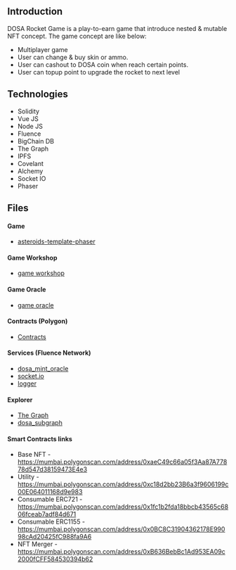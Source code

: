 Introduction
------------

DOSA Rocket Game is a play-to-earn game that introduce nested & mutable NFT concept. The game concept are like below:

- Multiplayer game
- User can change & buy skin or ammo.
- User can cashout to DOSA coin when reach certain points.
- User can topup point to upgrade the rocket to next level

Technologies
------------
- Solidity
- Vue JS
- Node JS
- Fluence
- BigChain DB
- The Graph
- IPFS
- Covelant
- Alchemy
- Socket IO
- Phaser

Files
-----

#### Game
- [asteroids-template-phaser](https://github.com/iqbalbaharum/dosa_project/tree/master/game_client_asteroid)

#### Game Workshop
- [game workshop](https://github.com/iqbalbaharum/dosa_project/tree/master/dosa_workshop)

#### Game Oracle
- [game oracle](https://github.com/iqbalbaharum/dosa_project/tree/master/dosa_game_oracle)

#### Contracts (Polygon)
- [Contracts](https://github.com/iqbalbaharum/dosa_project/tree/master/contracts)


#### Services (Fluence Network)
- [dosa_mint_oracle](https://github.com/iqbalbaharum/dosa_project/tree/master/dosa_mint_oracle)
- [socket.io](https://github.com/iqbalbaharum/dosa_project/tree/master/dosa_fluence_socket_io)
- [logger](https://github.com/iqbalbaharum/dosa_project/tree/master/dosa_log)

#### Explorer
- [The Graph](https://thegraph.com/hosted-service/subgraph/saifiikmal/dosasubgraph)
- [dosa_subgraph](https://github.com/iqbalbaharum/dosa_project/tree/master/dosa_subgraph/dosasubgraph)

#### Smart Contracts links
- Base NFT - https://mumbai.polygonscan.com/address/0xaeC49c66a05f3Aa87A77878d547d38159473E4e3
- Utility - https://mumbai.polygonscan.com/address/0xc18d2bb23B6a3f9606199c00E064011168d9e983
- Consumable ERC721 - https://mumbai.polygonscan.com/address/0x1fc1b2fda18bbcb43565c6806fceab7adf84d671
- Consumable ERC1155 - https://mumbai.polygonscan.com/address/0x0BC8C31904362178E99098cAd20425fC988fa9A6
- NFT Merger - https://mumbai.polygonscan.com/address/0xB636BebBc1Ad953EA09c2000fCFF584530394b62

